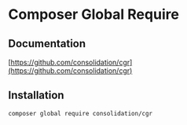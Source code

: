 # Composer Global Require

## Documentation

[https://github.com/consolidation/cgr](https://github.com/consolidation/cgr)

## Installation

```bash
composer global require consolidation/cgr
```
